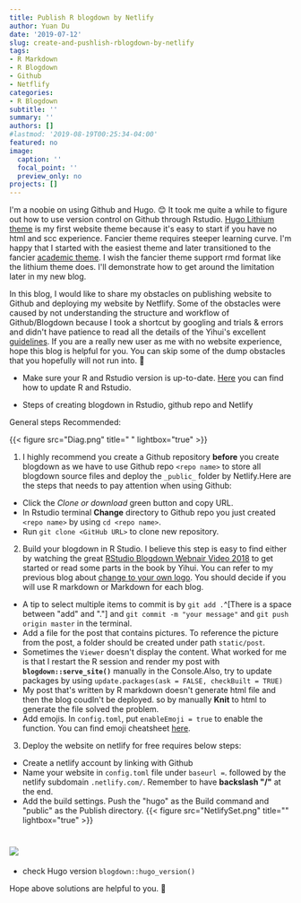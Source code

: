 ```yaml
---
title: Publish R blogdown by Netlify
author: Yuan Du
date: '2019-07-12'
slug: create-and-pushlish-rblogdown-by-netlify
tags:
- R Markdown
- R Blogdown
- Github
- Netflify
categories: 
- R Blogdown
subtitle: ''
summary: ''
authors: []
#lastmod: '2019-08-19T00:25:34-04:00'
featured: no
image:
  caption: ''
  focal_point: ''
  preview_only: no
projects: []
---
```

I'm a noobie on using Github and Hugo. :blush: It took me quite a while to figure out how to use version control on Github through Rstudio. [Hugo Lithium theme](https://github.com/yihui/hugo-lithium) is my first website theme because it's easy to start if you have no html and scc experience. Fancier theme requires steeper learning curve. I'm happy that I started with the easiest theme and later transitioned to the fancier [academic theme](https://github.com/gcushen/hugo-academic). I wish the fancier theme support rmd format like the lithium theme does. I'll demonstrate how to get around the limitation later in my new blog.

In this blog, I would like to share my obstacles on publishing website to Github and deploying my website by Netflify. Some of the obstacles were caused by not understanding the structure and workflow of Github/Blogdown because I took a shortcut by googling and trials & errors and didn't have patience to read all the details of the Yihui's excellent [guidelines](https://bookdown.org/yihui/blogdown/). If you are a really new user as me with no website experience, hope this blog is helpful for you. You can skip some of the dump obstacles that you hopefully will not run into. :pray:


- Make sure your R and Rstudio version is up-to-date. [Here](https://bootstrappers.umassmed.edu/bootstrappers-courses/courses/rCourse/Additional_Resources/Updating_R.html) you can find how to update R and Rstudio.

- Steps of creating blogdown in Rstudio, github repo and Netlify

General steps Recommended:


{{< figure src="Diag.png" title=" " lightbox="true" >}}

1. I highly recommend you create a Github repository **before** you create blogdown as we have to use Github repo `<repo name>` to store all blogdown source files and deploy the `_public_` folder by Netlify.Here are the steps that needs to pay attention when using Github:

  + Click the _Clone or download_ green button and copy URL.
  + In Rstudio terminal **Change** directory to Github repo you just created `<repo name>` by using `cd <repo name>`.
  + Run `git clone <GitHub URL>` to clone new repository.
  
2. Build your blogdown in R Studio. I believe this step is easy to find either by watching the great [RStudio Blogdown Webnair Video 2018](https://resources.rstudio.com/wistia-rstudio-conf-2018-2/create-and-maintain-websites-with-r-markdown-and-blogdown-yihui-xie-2) to get started or read some parts in the book by Yihui. You can refer to my previous blog about [change to your own logo](https://yuandu.netlify.com/2019/07/07/create-your-own-logo/). You should decide if you will use R markdown or Markdown for each blog.
  + A tip to select multiple items to commit is by `git add .`^[There is a space between "add" and "."] and `git commit -m "your message"` and `git push origin master` in the terminal.
  + Add a file for the post that contains pictures. To reference the picture from the post, a folder should be created under path `static/post`.
  + Sometimes the `Viewer` doesn't display the content. What worked for me is that I restart the R session and render my post with **`blogdown::serve_site()`** manually in the Console.Also, try to update packages by using `update.packages(ask = FALSE, checkBuilt = TRUE)`
  + My post that's written by R markdown doesn't generate html file and then the blog coudln't be deployed. so by manually **Knit** to html to generate the file solved the problem.
  + Add emojis. In `config.toml`, put `enableEmoji = true` to enable the function. You can find emoji cheatsheet [here](https://www.webfx.com/tools/emoji-cheat-sheet/).
  
3. Deploy the website on netlify for free requires below steps:
  + Create a netlify account by linking with Github
  + Name your website in `config.toml` file under `baseurl =`. followed by the netlify subdomain `.netlify.com/`. Remember to have **backslash "/"** at the end. 
  + Add the build settings. Push the "hugo" as the Build command and "public" as the Publish directory.
  {{< figure src="NetlifySet.png" title="" lightbox="true" >}}
#  ![](/post/2019-07-12-create-and-pushlish-rblogdown-by-netlify_files/NetlifySet.#png)
  + check Hugo version `blogdown::hugo_version()`

Hope above solutions are helpful to you. :beers:
